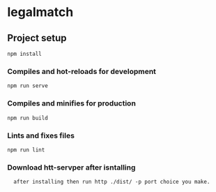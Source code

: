 # legalmatch

## Project setup
```
npm install
```

### Compiles and hot-reloads for development
```
npm run serve
```

### Compiles and minifies for production
```
npm run build
```

### Lints and fixes files
```
npm run lint
```

### Download htt-servper after isntalling 
```
  after installing then run http ./dist/ -p port choice you make.
```